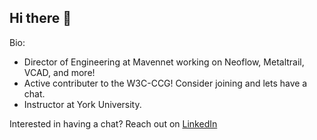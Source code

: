 ## Hi there 👋

Bio:

- Director of Engineering at Mavennet working on Neoflow, Metaltrail, VCAD, and more!
- Active contributer to the W3C-CCG! Consider joining and lets have a chat.
- Instructor at York University.

Interested in having a chat? Reach out on [LinkedIn](https://www.linkedin.com/in/mkhraishi/)

